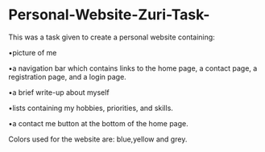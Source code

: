 # Personal-Website-Zuri-Task-
This was a task given to create a personal website 
containing:

 •picture of me

 •a navigation bar which contains links to the home page,
  a contact page, a registration page, and a login page.

 •a brief write-up about myself

 •lists containing my hobbies, priorities, and skills.

 •a contact me button at the bottom of the home page.


Colors used for the website are: 
blue,yellow and grey.
